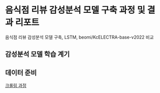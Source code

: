# 음식점 리뷰 감성분석 모델 구축 과정 및 결과 리포트
음식점 리뷰 감성분석 모델 구축, LSTM, beomi/KcELECTRA-base-v2022 비교

## 감성분석 모델 학습 계기


## 데이터 준비
[크롤링 과정](https://github.com/tpdus751/naver_map_restaurant_review_crawl_process)
